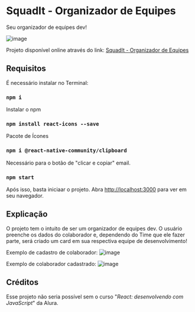 # **SquadIt - Organizador de Equipes**
Seu organizador de equipes dev!

![image](https://github.com/user-attachments/assets/24da77d8-e262-4489-97d7-74de01b96d3e)

Projeto disponível online através do link:
[SquadIt - Organizador de Equipes](https://squadit.vercel.app/)

## Requisitos

É necessário instalar no Terminal:

### `npm i`

Instalar o npm

### `npm install react-icons --save`

Pacote de Ícones

### `npm i @react-native-community/clipboard`

Necessário para o botão de "clicar e copiar" email.

### `npm start`

Após isso, basta iniciaar o projeto.
Abra [http://localhost:3000](http://localhost:3000) para ver em seu navegador.

## Explicação

O projeto tem o intuito de ser um organizador de equipes dev. O usuário preenche os dados do colaborador e, dependendo do Time que ele fazer parte, será criado um card em sua respectiva equipe de desenvolvimento!

Exemplo de cadastro de colaborador:
![image](https://github.com/user-attachments/assets/95356b86-9a1e-44b9-a94b-805b8cb93ab2)

Exemplo de colaborador cadastrado:
![image](https://github.com/user-attachments/assets/fa8106aa-5f6e-4a3d-8b65-d6762ae3c0d2)

## Créditos

Esse projeto não seria possível sem o curso "_React: desenvolvendo com JavaScript_" da Alura.

